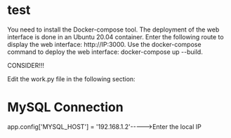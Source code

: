 # test
You need to install the Docker-compose tool. The deployment of the web interface is done in an Ubuntu 20.04 container. Enter the following route to display the web interface: http://IP:3000. Use the docker-compose command to deploy the web interface: docker-compose up --build.

CONSIDER!!!

Edit the work.py file in the following section:

# MySQL Connection
app.config['MYSQL_HOST'] = '192.168.1.2'----->Enter the local IP
